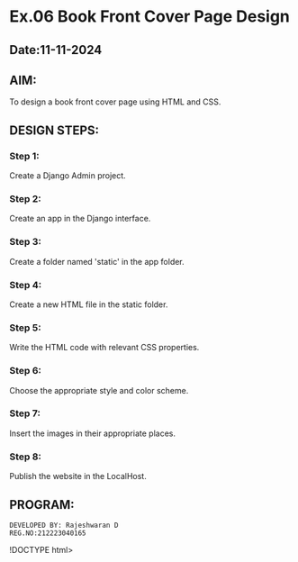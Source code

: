 # Ex.06 Book Front Cover Page Design
## Date:11-11-2024

## AIM:
To design a book front cover page using HTML and CSS.

## DESIGN STEPS:

### Step 1:
Create a Django Admin project.

### Step 2:
Create an app in the Django interface.

### Step 3:
Create a folder named 'static' in the app folder.

### Step 4:
Create a new HTML file in the static folder.

### Step 5:
Write the HTML code with relevant CSS properties.

### Step 6:
Choose the appropriate style and color scheme.

### Step 7:
Insert the images in their appropriate places.

### Step 8:
Publish the website in the LocalHost.

## PROGRAM:
```
DEVELOPED BY: Rajeshwaran D
REG.NO:212223040165
```
!DOCTYPE html>
<html lang="en">
<head>
    <meta charset="UTF-8">
    <meta name="viewport" content="width=device-width, initial-scale=1.0">
    <title>SOUL</title>
    <style>
        .box {
            height: 700px;
            width: 500px;
            margin: auto;
            position: relative;
            border: 1px solid #ccc;
        }

        .title {
            font-size: xx-large;
            font-weight: 400;
            font-style: italic;
            top: 0%;
            left: 10%;
            color: rgb(25, 165, 57);
            position: absolute;
        }

        .caption {
            font-size: x-large;
            font-weight: 1000;
            font-style: oblique;
            color: black;
            top: 40%;
            right: 22px;
            position: absolute;
        }

        .author {
            right: 0%;
            bottom: 0px;
            position: absolute;
        }

        .name {
            font-size: large;
            font-weight: 900;
            font-style: initial;
            position: absolute;
            right: 4%;
            bottom: 10%;
            color: rgb(130, 157, 9);
        }

        .bottom-bar {
            position: absolute;
            bottom: 10px;
            left: 20px;
            font-size: medium;
        }

        .publisher,
        .date {
            display: inline-block;
            margin-right: 10px;
            font-weight: 600;
            color: rgb(0, 0, 0);
        }

        .strip {
            width: 100%;
            height: 1px;
            background-color: #000;
            position: absolute;
            bottom: 0;
        }
    </style>
</head>
<body>
    <div class="box">
        <center>
            <!-- Use relative paths for your images or upload them to a server -->
            <img src="C:\Users\admin\Pictures\Screenshots\Screenshot 2024-11-11 155354.png" width="100%" height="100%">
        </center>
        

        <hr>

        <div class="name">
            <p> Rajeshwaran D</p>
        </div>

        <div class="author">
            <!-- Use relative path or valid online URL for the author image -->
            <img src="C:\Users\admin\Pictures\Screenshot_20230916-002026.png" width="85" height="85">
        </div>

        <div class="bottom-bar">
            <div class="publisher">Publisher: Konkeshwarar Printers</div>
            <div class="date">2024</div>
        </div>

        <div class="strip"></div>
    </div>
</body>
</html>
```


## OUTPUT:
![Screenshot 2024-11-11 155826](https://github.com/user-attachments/assets/6c52d0a1-818a-4b16-b52b-00f98412e6d8)


## RESULT:
The program for designing book front cover page using HTML and CSS is completed successfully.
